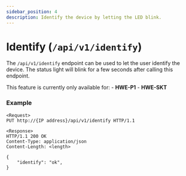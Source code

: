 ```yaml
---
sidebar_position: 4
description: Identify the device by letting the LED blink.
---
```


# Identify (`/api/v1/identify`)

The `/api/v1/identify` endpoint can be used to let the user identify the device. The status light will blink for a few seconds after calling this endpoint. 

This feature is currently only available for:
    - **HWE-P1**
    - **HWE-SKT**

### Example
```   
<Request>
PUT http://{IP address}/api/v1/identify HTTP/1.1

<Response>
HTTP/1.1 200 OK
Content-Type: application/json
Content-Length: <length>

{
    "identify": "ok",
}
```
